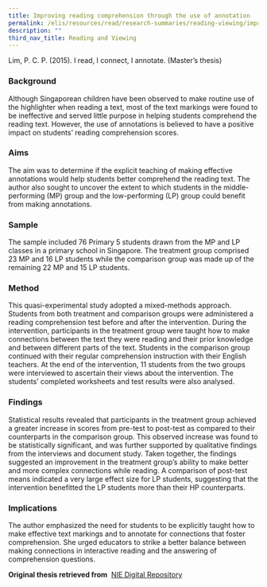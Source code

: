 ```yaml
---
title: Improving reading comprehension through the use of annotation
permalink: /elis/resources/read/research-summaries/reading-viewing/improving-reading-comprehension-annotation/
description: ""
third_nav_title: Reading and Viewing
---
```

Lim, P. C. P. (2015). I read, I connect, I annotate. (Master’s thesis)

### Background

Although Singaporean children have been observed to make routine use of the highlighter when reading a text, most of the text markings were found to be ineffective and served little purpose in helping students comprehend the reading text. However, the use of annotations is believed to have a positive impact on students’ reading comprehension scores.

### Aims

The aim was to determine if the explicit teaching of making effective annotations would help students better comprehend the reading text. The author also sought to uncover the extent to which students in the middle-performing (MP) group and the low-performing (LP) group could benefit from making annotations.

### Sample

The sample included 76 Primary 5 students drawn from the MP and LP classes in a primary school in Singapore. The treatment group comprised 23 MP and 16 LP students while the comparison group was made up of the remaining 22 MP and 15 LP students.

### Method

This quasi-experimental study adopted a mixed-methods approach. Students from both treatment and comparison groups were administered a reading comprehension test before and after the intervention. During the intervention, participants in the treatment group were taught how to make connections between the text they were reading and their prior knowledge and between different parts of the text. Students in the comparison group continued with their regular comprehension instruction with their English teachers. At the end of the intervention, 11 students from the two groups were interviewed to ascertain their views about the intervention. The students’ completed worksheets and test results were also analysed.

### Findings

Statistical results revealed that participants in the treatment group achieved a greater increase in scores from pre-test to post-test as compared to their counterparts in the comparison group. This observed increase was found to be statistically significant, and was further supported by qualitative findings from the interviews and document study. Taken together, the findings suggested an improvement in the treatment group’s ability to make better and more complex connections while reading. A comparison of post-test means indicated a very large effect size for LP students, suggesting that the intervention benefitted the LP students more than their HP counterparts.

### Implications

The author emphasized the need for students to be explicitly taught how to make effective text markings and to annotate for connections that foster comprehension. She urged educators to strike a better balance between making connections in interactive reading and the answering of comprehension questions.



**Original thesis retrieved from**  [NIE Digital Repository](https://repository.nie.edu.sg/handle/10497/16794)